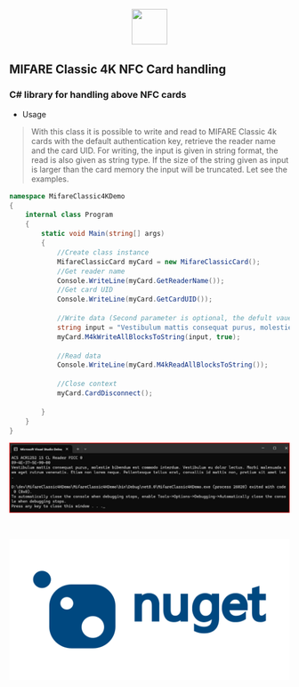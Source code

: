 <p align="center">
  <img src=https://devnullsec.hu/logo_small.svg height="64" width="64">
</p>

## MIFARE Classic 4K NFC Card handling 
### C# library for handling above NFC cards


- Usage
> With this class it is possible to write and read to MIFARE Classic 4k cards with the default authentication key, retrieve the reader name and the card UID. For writing, the input is given in string format, the read is also given as string type. If the size of the string given as input is larger than the card memory the input will be truncated. Let see the examples.

```csharp
namespace MifareClassic4KDemo
{
    internal class Program
    {
        static void Main(string[] args)
        {
            //Create class instance
            MifareClassicCard myCard = new MifareClassicCard();
            //Get reader name
            Console.WriteLine(myCard.GetReaderName());
            //Get card UID
            Console.WriteLine(myCard.GetCardUID());
            
            //Write data (Second parameter is optional, the defult vaue is false. You can control with it the delete old data from the card before wite new one.)
            string input = "Vestibulum mattis consequat purus, molestie bibendum est commodo interdum. Vestibulum eu dolor lectus. Morbi malesuada sem eget rutrum venenatis. Etiam non lorem neque. Pellentesque tellus erat, convallis id mattis non, pretium sit amet leo.";
            myCard.M4kWriteAllBlocksToString(input, true);
            
            //Read data
            Console.WriteLine(myCard.M4kReadAllBlocksToString());

            //Close context
            myCard.CardDisconnect();

        }
    }
}
```
<p align="center">
  <img src=./out.jpg>
</p><br>
<p align="center">
  <a href="https://www.nuget.org/packages/MifareClassic/1.0.0" target="_blank" >
    <img src="./nuget_logo.png" alt="NuGet Page">
  </a>
</p>
